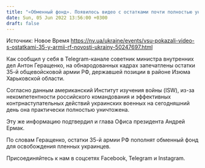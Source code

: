 ```yaml
---
title: "«Обменный фонд». Появилось видео с остатками почти полностью уничтоженной ВСУ 35-й армии РФ"
date: Sun, 05 Jun 2022 13:56:00 +0300
draft: false
---
```

Источник: Новое Время https://nv.ua/ukraine/events/vsu-pokazali-video-s-ostatkami-35-y-armii-rf-novosti-ukrainy-50247697.html


Как сообщил у себя в Telegram-канале советник министра внутренних дел Антон Геращенко, на обнародованных кадрах запечатлены остатки 35-й общевойсковой армии РФ, державшей позиции в районе Изюма Харьковской области.

Согласно данным американский Институт изучения войны (ISW), из-за некомпетентности российского командования и эффективных контрнаступательных действий украинских военных на сегодняшний день она практически полностью уничтожена.

Эту же информацию подтвердил и глава Офиса президента Андрей Ермак.

По словам Геращенко, остатки 35-й армии РФ пополнят обменный фонд для освобождения пленных украинцев.

Присоединяйтесь к нам в соцсетях Facebook, Telegram и Instagram.
